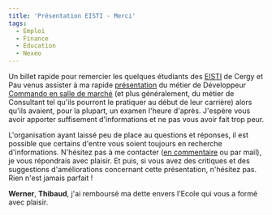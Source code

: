 ```yaml
---
title: 'Présentation EISTI - Merci'
tags:
  - Emploi
  - Finance
  - Éducation
  - Nexeo
---
```


Un billet rapide pour remercier les quelques étudiants des
[EISTI](http://www.eisti.fr/) de Cergy et Pau venus assister à ma rapide
[présentation](/2009/07/conseil-itfinance-que-voulez-vous-savoir/) du métier de
Développeur
[Commando en salle de marché](/2008/05/une-grosse-journee-de-commando/) (et plus
généralement, du métier de Consultant tel qu'ils pourront le pratiquer au début
de leur carrière) alors qu'ils avaient, pour la plupart, un examen l'heure
d'après. J'espère vous avoir apporter suffisement d'informations et ne pas vous
avoir fait trop peur.

L'organisation ayant laissé peu de place au questions et réponses, il est
possible que certains d'entre vous soient toujours en recherche
d'informations. N'hésitez pas à me contacter
([en commentaire](/2009/11/presentation-eisti-merci/) ou par mail), je vous
répondrais avec plaisir. Et puis, si vous avez des critiques et des suggestions
d'améliorations concernant cette présentation, n'hésitez pas. Rien n'est jamais
parfait&nbsp;!

**Werner**, **Thibaud**, j'ai remboursé ma dette envers l'Ecole qui vous a formé
avec plaisir.
